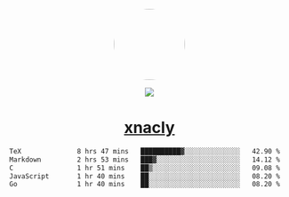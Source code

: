 <p align="center">
  <img style="border-radius: 100px" width="128" height="128" src="https://avatars.githubusercontent.com/u/47723417?v=4"/>
</p>
<p align="center">
  <img src="https://komarev.com/ghpvc/?username=xnacly&&style=flat-square"/>
</p>

<h1 align="center"><a href="https://xnacly.me"> xnacly</a> </h1>

<!--START_SECTION:waka-->

```txt
TeX              8 hrs 47 mins   ██████████▓░░░░░░░░░░░░░░   42.90 %
Markdown         2 hrs 53 mins   ███▓░░░░░░░░░░░░░░░░░░░░░   14.12 %
C                1 hr 51 mins    ██▒░░░░░░░░░░░░░░░░░░░░░░   09.08 %
JavaScript       1 hr 40 mins    ██░░░░░░░░░░░░░░░░░░░░░░░   08.20 %
Go               1 hr 40 mins    ██░░░░░░░░░░░░░░░░░░░░░░░   08.20 %
```

<!--END_SECTION:waka-->
